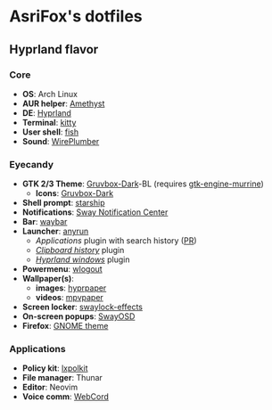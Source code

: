# AsriFox's dotfiles
## Hyprland flavor

### Core
* **OS**: Arch Linux
* **AUR helper**: [Amethyst](https://getcryst.al/site/docs/amethyst/getting-started)
* **DE**: [Hyprland](https://hyprland.org)
* **Terminal**: [kitty](https://sw.kovidgoyal.net/kitty/index.html)
* **User shell**: [fish](https://fishshell.com)
* **Sound**: [WirePlumber](https://wiki.archlinux.org/title/WirePlumber)

### Eyecandy
* **GTK 2/3 Theme**: [Gruvbox-Dark](https://github.com/Fausto-Korpsvart/Gruvbox-GTK-Theme)-BL (requires [gtk-engine-murrine](https://archlinux.org/packages/extra/x86_64/gtk-engine-murrine/))
  * **Icons**: [Gruvbox-Dark](https://github.com/Fausto-Korpsvart/Gruvbox-GTK-Theme/tree/master/icons/Gruvbox-Dark)
* **Shell prompt**: [starship](https://starship.rs)
* **Notifications**: [Sway Notification Center](https://github.com/ErikReider/SwayNotificationCenter)
* **Bar**: [waybar](https://github.com/Alexays/Waybar)
* **Launcher**: [anyrun](https://github.com/Kirottu/anyrun)
  * *Applications* plugin with search history ([PR](https://github.com/Kirottu/anyrun/pull/116))
  * [*Clipboard history*](https://github.com/benoitlouy/anyrun-cliphist) plugin
  * [*Hyprland windows*](https://github.com/AsriFox/anyrun-hyprland) plugin
* **Powermenu**: [wlogout](https://github.com/ArtsyMacaw/wlogout)
* **Wallpaper(s)**:
  * **images**: [hyprpaper](https://github.com/hyprwm/hyprpaper)
  * **videos**: [mpvpaper](https://github.com/GhostNaN/mpvpaper)
* **Screen locker**: [swaylock-effects](https://github.com/jirutka/swaylock-effects)
* **On-screen popups**: [SwayOSD](https://github.com/ErikReider/SwayOSD)
* **Firefox**: [GNOME theme](https://github.com/rafaelmardojai/firefox-gnome-theme)

### Applications
* **Policy kit**: [lxpolkit](https://github.com/lxde/lxsession)
* **File manager**: Thunar
* **Editor**: Neovim
* **Voice comm**: [WebCord](https://github.com/SpacingBat3/WebCord)

